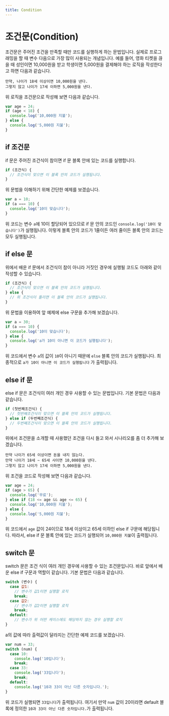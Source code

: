 ```yaml
---
title: Condition
---
```


# 조건문(Condition)

조건문은 주어진 조건을 만족할 때만 코드를 실행하게 하는 문법입니다. 실제로 프로그래밍을 할 때 변수 다음으로 가장 많이 사용되는 개념입니다. 예를 들어, 영화 티켓을 끊을 때 성인이면 10,000원을 받고 학생이면 5,000원을 결제해야 하는 로직을 작성한다고 하면 다음과 같습니다.

```
만약, 나이가 18세 이상이면 10,000원을 낸다.
그렇지 않고 나이가 17세 이하면 5,000원을 낸다.
```

위 로직을 조건문으로 작성해 보면 다음과 같습니다.

```js
var age = 24;
if (age < 18) {
  console.log('10,000원 지불');
} else {
  console.log('5,000원 지불');
}
```

## if 조건문

if 문은 주어진 조건식이 참이면 if 문 블록 안에 있는 코드를 실행합니다.

```js
if (조건식) {
  // 조건식이 맞으면 이 블록 안의 코드가 실행됩니다.
}
```

위 문법을 이해하기 위해 간단한 예제를 보겠습니다.

```js
var a = 10;
if (a === 10) {
  console.log('10이 맞습니다');
}
```

위 코드는 변수 `a`에 10이 할당되어 있으므로 if 문 안의 코드인 `console.log('10이 맞습니다')`가 실행됩니다. 이렇게 블록 안의 코드가 1줄이든 여러 줄이든 블록 안의 코드는 모두 실행됩니다.

## if else 문

위에서 배운 if 문에서 조건식이 참이 아니라 거짓인 경우에 실행될 코드도 아래와 같이 작성할 수 있습니다.

```js
if (조건식) {
  // 조건식이 맞으면 이 블록 안의 코드가 실행됩니다.
} else {
  // 위 조건식이 틀리면 이 블록 안의 코드가 실행됩니다.
}
```

위 문법을 이용하여 앞 예제에 else 구문을 추가해 보겠습니다.

```js
var a = 30;
if (a === 10) {
  console.log('10이 맞습니다');
} else {
  console.log('a가 10이 아니면 이 코드가 실행됩니다');
}
```

위 코드에서 변수 `a`의 값이 `10`이 아니기 때문에 `else` 블록 안의 코드가 실행됩니다. 최종적으로 `a가 10이 아니면 이 코드가 실행됩니다` 가 출력됩니다.

## else if 문

else if 문은 조건식이 여러 개인 경우 사용할 수 있는 문법입니다. 기본 문법은 다음과 같습니다.

```js
if (첫번째조건식) {
  // 첫번째조건식이 맞으면 이 블록 안의 코드가 실행됩니다.
} else if (두번째조건식) {
  // 두번째조건식이 맞으면 이 블록 안의 코드가 실행됩니다.
}
```

위에서 조건문을 소개할 때 사용했던 조건을 다시 들고 와서 시나리오를 좀 더 추가해 보겠습니다.

```
만약 나이가 65세 이상이면 돈을 내지 않는다.
만약 나이가 18세 ~ 65세 사이면 10,000원을 낸다.
그렇지 않고 나이가 17세 이하면 5,000원을 낸다.
```

위 조건을 코드로 작성해 보면 다음과 같습니다.

```js
var age = 24;
if (age > 65) {
  console.log('무료');
} else if (18 <= age && age <= 65) {
  console.log('10,000원 지불');
} else {
  console.log('5,000원 지불');
}
```

위 코드에서 `age` 값이 24이므로 18세 이상이고 65세 이하인 else if 구문에 해당됩니다. 따라서, else if 문 블록 안에 있는 코드가 실행되어 `10,000원 지불`이 출력됩니다.

## switch 문

switch 문은 조건 식이 여러 개인 경우에 사용할 수 있는 조건문입니다. 바로 앞에서 배운 else if 구문과 역할이 같습니다. 기본 문법은 다음과 같습니다.

```js
switch (변수) {
  case 값1:
    // 변수가 값1이면 실행할 로직
    break;
  case 값2:
    // 변수가 값2이면 실행할 로직
    break;
  default:
    // 변수가 위 어떤 케이스에도 해당하지 않는 경우 실행할 로직
}
```

a의 값에 따라 출력값이 달라지는 간단한 예제 코드를 보겠습니다.

```js
var num = 33;
switch (num) {
  case 10:
    console.log('10입니다');
    break;
  case 33:
    console.log('33입니다');
    break;
  default:
    console.log('10과 33이 아닌 다른 숫자입니다.');
}
```

위 코드가 실행되면 `33입니다`가 출력됩니다. 여기서 만약 `num` 값이 20이라면 default 블록에 정의한 `10과 33이 아닌 다른 숫자입니다.`가 출력됩니다.
